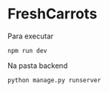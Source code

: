 # FreshCarrots
Para executar 
```
npm run dev
```

Na pasta backend
```
python manage.py runserver
```
